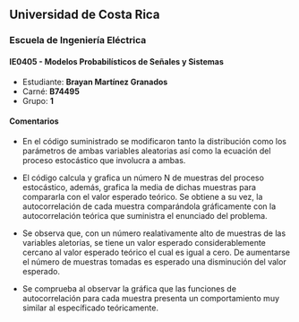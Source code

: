 
## Universidad de Costa Rica
### Escuela de Ingeniería Eléctrica
#### IE0405 - Modelos Probabilísticos de Señales y Sistemas


* Estudiante: **Brayan Martínez Granados**
* Carné: **B74495**
* Grupo: **1**

#### Comentarios

- En el código suministrado se modificaron tanto la distribución como los parámetros de ambas variables aleatorias así como la ecuación del proceso estocástico que involucra a ambas.

- El código calcula y grafica un número N de muestras del proceso estocástico, además, grafica la media de dichas muestras para compararla con el valor esperado teórico. Se obtiene a su vez, la autocorrelación de cada muestra comparándola gráficamente con la autocorrelación teórica que suministra el enunciado del problema. 

- Se observa que, con un número realativamente alto de muestras de las variables aletorias, se tiene un valor esperado considerablemente cercano al valor esperado teórico el cual es igual a cero. De aumentarse el número de muestras tomadas es esperado una disminución del valor esperado.

- Se comprueba al observar la gráfica que las funciones de autocorrelación para cada muestra presenta un comportamiento muy similar al específicado teóricamente. 
